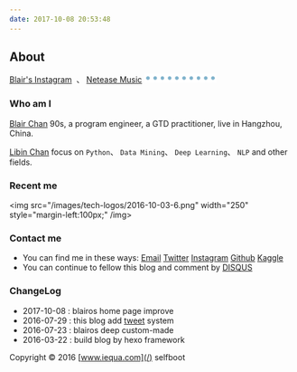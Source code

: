 ```yaml
---
date: 2017-10-08 20:53:48
---
```


<style>
p + p {
        display: inline;
}
</style>

<!--img {
        display: block !important;
        margin-left: 100px !important;
}-->

<!--a {
        border: none;
}-->

## About

[Blair's Instagram][ins]&nbsp; 、&nbsp;[Netease Music][wangyiyun]
<img src=/images/tw/main-progress-blue-dot.gif style="box-shadow:none; margin:0;height:16px">

[ins]: https://www.instagram.com/blair101v/
[wangyiyun]: https://music.163.com/#/my/m/music/playlist?id=942623425
[finance_blockchain]: /2018/01/22/py-finance-blockchain-coin/

### Who am I

<a class="article-myself" href="/"> Blair Chan</a> 90s, a program engineer, a GTD practitioner, live in Hangzhou, China.

<a class="article-myself" href="/tweet"> Libin Chan</a> focus on `Python`、 `Data Mining`、 `Deep Learning`、 `NLP` and other fields.

<!--<a class="article-myself" href="/">  Libin Chan</a>-->

### Recent me

<img src="/images/tech-logos/2016-10-03-6.png" width="250"  style="margin-left:100px;" /img>

### Contact me

- You can find me in these ways: <a class="article-myEmail" href="mailto:blair.values@gmail.com">  Email</a> <!--<a class="article-myFacebook" href="https://www.facebook.com/"> Facebook</a>--> <a class="article-myTwitter" href="https://twitter.com/blair101v">  Twitter</a> <a class="article-myInstagram" href="https://www.instagram.com/blair101v/"> Instagram</a> <a class="article-myGithub" href="https://github.com/blair101"> Github</a> <a class="article-myKaggle" href="https://www.kaggle.com/blairchan"> Kaggle</a> <!--<a class="article-mySegmentfault" href="https://www.stackoverflow.com"> Stackoverflow</a>-->
- You can continue to fellow this blog and comment by [DISQUS](https://disqus.com/)

### ChangeLog

- 2017-10-08 : blairos home page improve
- 2016-07-29 : this blog add [tweet][tw] system
- 2016-07-23 : blairos deep custom-made
- 2016-03-22 : build blog by hexo framework


Copyright © 2016 [www.iequa.com](/) selfboot

[1]: /images/tech-logos/2016-10-03-6.png
[tw]: /tweet

